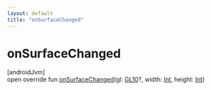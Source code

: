 ```yaml
---
layout: default
title: "onSurfaceChanged"
---
```


# onSurfaceChanged

[androidJvm]\
open override fun [onSurfaceChanged](on-surface-changed.md)(gl: [GL10](https://developer.android.com/reference/kotlin/javax/microedition/khronos/opengles/GL10.html)?, width: [Int](https://kotlinlang.org/api/core/kotlin-stdlib/kotlin/-int/index.html), height: [Int](https://kotlinlang.org/api/core/kotlin-stdlib/kotlin/-int/index.html))